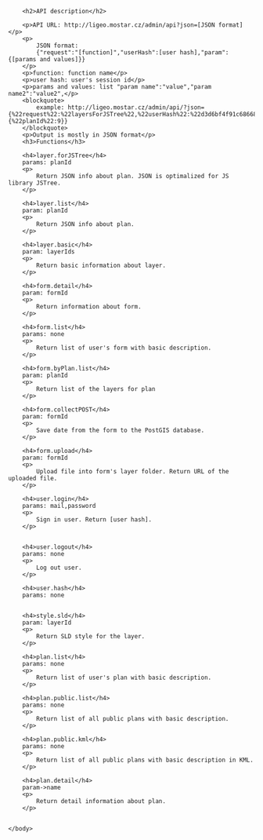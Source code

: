 <!DOCTYPE html>
<html>
    <head>
        <title>LiGeo | API</title>
        <meta http-equiv="Content-Type" content="text/html; charset=UTF-8">
    </head>
    <body>

        <h2>API description</h2>

        <p>API URL: http://ligeo.mostar.cz/admin/api?json=[JSON format]</p>
        <p>
            JSON format: 
            {"request":"[function]","userHash":[user hash],"param":{[params and values]}}
        </p>
        <p>function: function name</p>
        <p>user hash: user's session id</p>
        <p>params and values: list "param name":"value","param name2":"value2",</p>
        <blockquote>
            example: http://ligeo.mostar.cz/admin/api/?json={%22request%22:%22layersForJSTree%22,%22userHash%22:%22d3d6bf4f91c68668b36df1ab45297b19%22,%22param%22:{%22planId%22:9}}
        </blockquote>
        <p>Output is mostly in JSON format</p>
        <h3>Functions</h3>

        <h4>layer.forJSTree</h4>
        params: planId
        <p>
            Return JSON info about plan. JSON is optimalized for JS library JSTree.
        </p>

        <h4>layer.list</h4>
        param: planId
        <p>
            Return JSON info about plan.
        </p>

        <h4>layer.basic</h4>
        param: layerIds
        <p>
            Return basic information about layer. 
        </p>

        <h4>form.detail</h4>
        param: formId
        <p>
            Return information about form.
        </p>

        <h4>form.list</h4>
        params: none
        <p>
            Return list of user's form with basic description. 
        </p>

        <h4>form.byPlan.list</h4>
        param: planId
        <p>
            Return list of the layers for plan
        </p>

        <h4>form.collectPOST</h4>
        param: formId
        <p>
            Save date from the form to the PostGIS database.
        </p>

        <h4>form.upload</h4>
        param: formId
        <p>
            Upload file into form's layer folder. Return URL of the uploaded file.
        </p>

        <h4>user.login</h4>
        params: mail,password
        <p>
            Sign in user. Return [user hash].
        </p>


        <h4>user.logout</h4>
        params: none
        <p>
            Log out user.
        </p>

        <h4>user.hash</h4>
        params: none


        <h4>style.sld</h4>
        param: layerId
        <p>
            Return SLD style for the layer.
        </p>

        <h4>plan.list</h4>
        params: none
        <p>
            Return list of user's plan with basic description. 
        </p>

        <h4>plan.public.list</h4>
        params: none
        <p>
            Return list of all public plans with basic description. 
        </p>

        <h4>plan.public.kml</h4>
        params: none
        <p>
            Return list of all public plans with basic description in KML.
        </p>

        <h4>plan.detail</h4>
        param->name
        <p>
            Return detail information about plan.
        </p>


    </body>
</html>
